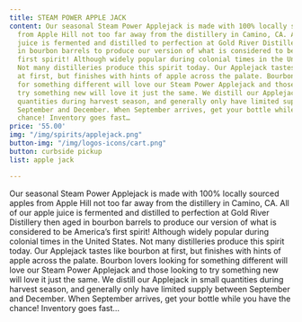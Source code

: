 ```yaml
---
title: STEAM POWER APPLE JACK
content: Our seasonal Steam Power Applejack is made with 100% locally sourced apples
  from Apple Hill not too far away from the distillery in Camino, CA. All of our apple
  juice is fermented and distilled to perfection at Gold River Distillery then aged
  in bourbon barrels to produce our version of what is considered to be America’s
  first spirit! Although widely popular during colonial times in the United States.
  Not many distilleries produce this spirit today. Our Applejack tastes like bourbon
  at first, but finishes with hints of apple across the palate. Bourbon lovers looking
  for something different will love our Steam Power Applejack and those looking to
  try something new will love it just the same. We distill our Applejack in small
  quantities during harvest season, and generally only have limited supply between
  September and December. When September arrives, get your bottle while you have the
  chance! Inventory goes fast…
price: '55.00'
img: "/img/spirits/applejack.png"
button-img: "/img/logos-icons/cart.png"
button: curbside pickup
list: apple jack

---
```

Our seasonal Steam Power Applejack is made with 100% locally sourced apples from Apple Hill not too far away from the distillery in Camino, CA. All of our apple juice is fermented and distilled to perfection at Gold River Distillery then aged in bourbon barrels to produce our version of what is considered to be America’s first spirit! Although widely popular during colonial times in the United States. Not many distilleries produce this spirit today. Our Applejack tastes like bourbon at first, but finishes with hints of apple across the palate. Bourbon lovers looking for something different will love our Steam Power Applejack and those looking to try something new will love it just the same. We distill our Applejack in small quantities during harvest season, and generally only have limited supply between September and December. When September arrives, get your bottle while you have the chance! Inventory goes fast…